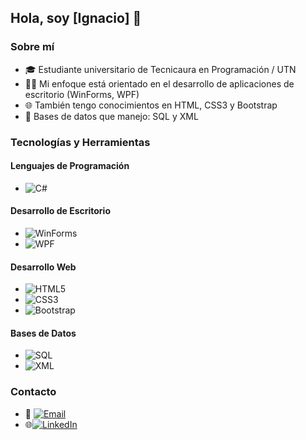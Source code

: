 ## Hola, soy [Ignacio] 👋

### Sobre mí
- 🎓 Estudiante universitario de Tecnicaura en Programación / UTN
- 👨‍💻 Mi enfoque está orientado en el desarrollo de aplicaciones de escritorio (WinForms, WPF)
- 🌐 También tengo conocimientos en HTML, CSS3 y Bootstrap
- 💾 Bases de datos que manejo: SQL y XML

### Tecnologías y Herramientas

#### Lenguajes de Programación
- ![C#](https://img.shields.io/badge/C%23-239120?style=for-the-badge&logo=csharp&logoColor=white)

#### Desarrollo de Escritorio
- ![WinForms](https://img.shields.io/badge/WinForms-0078D6?style=for-the-badge&logo=windows&logoColor=white)
- ![WPF](https://img.shields.io/badge/WPF-5C2D91?style=for-the-badge&logo=.net&logoColor=white)

#### Desarrollo Web
- ![HTML5](https://img.shields.io/badge/HTML5-E34F26?style=for-the-badge&logo=html5&logoColor=white)
- ![CSS3](https://img.shields.io/badge/CSS3-1572B6?style=for-the-badge&logo=css3&logoColor=white)
- ![Bootstrap](https://img.shields.io/badge/Bootstrap-563D7C?style=for-the-badge&logo=bootstrap&logoColor=white)

#### Bases de Datos
- ![SQL](https://img.shields.io/badge/SQL-4479A1?style=for-the-badge&logo=postgresql&logoColor=white)
- ![XML](https://img.shields.io/badge/XML-FF6600?style=for-the-badge&logo=xml&logoColor=white)

### Contacto
- 📧 <a href="mailto:ferrerignacio@outlook.com"><img src="https://img.shields.io/badge/Email-D14836?style=for-the-badge&logo=gmail&logoColor=white" alt="Email"></a>
- 🌐<a href="https://www.linkedin.com/in/ferrerignacio/" target="_blank"><img src="https://img.shields.io/badge/LinkedIn-0077B5?style=for-the-badge&logo=linkedin&logoColor=white" alt="LinkedIn"></a>
